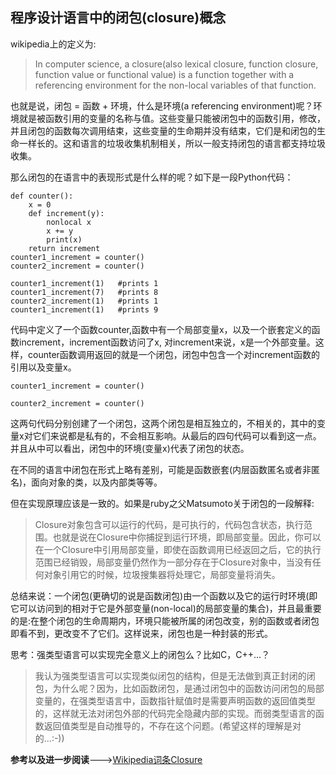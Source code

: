 ## 程序设计语言中的闭包(closure)概念
wikipedia上的定义为:

> In computer science, a closure(also lexical closure, function closure, function value or functional value) is a function together with a referencing environment for the non-local variables of that function.

也就是说，闭包 = 函数 + 环境，什么是环境(a referencing environment)呢？环境就是被函数引用的变量的名称与值。这些变量只能被闭包中的函数引用，修改，并且闭包的函数每次调用结束，这些变量的生命期并没有结束，它们是和闭包的生命一样长的。这和语言的垃圾收集机制相关，所以一般支持闭包的语言都支持垃圾收集。

那么闭包的在语言中的表现形式是什么样的呢？如下是一段Python代码：

    def counter():
		x = 0
		def increment(y):
			nonlocal x
			x += y
			print(x)
		return increment
    counter1_increment = counter()
	counter2_increment = counter()
    
    counter1_increment(1)	#prints 1
	counter1_increment(7)   #prints 8
	counter2_increment(1)   #prints 1
	counter1_increment(1)   #prints 9

代码中定义了一个函数counter,函数中有一个局部变量x，以及一个嵌套定义的函数increment，increment函数访问了x, 对increment来说，x是一个外部变量。这样，counter函数调用返回的就是一个闭包，闭包中包含一个对increment函数的引用以及变量x。

`counter1_increment = counter()`

`counter2_increment = counter()`

这两句代码分别创建了一个闭包，这两个闭包是相互独立的，不相关的，其中的变量x对它们来说都是私有的，不会相互影响。从最后的四句代码可以看到这一点。并且从中可以看出，闭包中的环境(变量x)代表了闭包的状态。

在不同的语言中闭包在形式上略有差别，可能是函数嵌套(内层函数匿名或者非匿名)，面向对象的类，以及内部类等等。

但在实现原理应该是一致的。如果是ruby之父Matsumoto关于闭包的一段解释:

> Closure对象包含可以运行的代码，是可执行的，代码包含状态，执行范围。也就是说在Closure中你捕捉到运行环境，即局部变量。因此，你可以在一个Closure中引用局部变量，即使在函数调用已经返回之后，它的执行范围已经销毁，局部变量仍然作为一部分存在于Closure对象中，当没有任何对象引用它的时候，垃圾搜集器将处理它，局部变量将消失。

总结来说：一个闭包(更确切的说是函数闭包)由一个函数以及它的运行时环境(即它可以访问到的相对于它是外部变量(non-local)的局部变量的集合)，并且最重要的是:在整个闭包的生命周期内，环境只能被所属的闭包改变，别的函数或者闭包即看不到，更改变不了它们。这样说来，闭包也是一种封装的形式。

思考：强类型语言可以实现完全意义上的闭包么？比如C，C++...？

> 我认为强类型语言可以实现类似闭包的结构，但是无法做到真正封闭的闭包，为什么呢？因为，比如函数闭包，是通过闭包中的函数访问闭包的局部变量的，在强类型语言中，函数指针赋值时是需要声明函数的返回值类型的，这样就无法对闭包外部的代码完全隐藏内部的实现。而弱类型语言的函数返回值类型是自动推导的，不存在这个问题。(希望这样的理解是对的...:-))

**参考以及进一步阅读**--->[Wikipedia词条Closure](http://en.wikipedia.org/wiki/Closure_\(computer_science\)"Closure")

